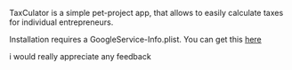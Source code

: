 TaxCulator is a simple pet-project app, that allows to easily calculate taxes for individual entrepreneurs.

Installation requires a GoogleService-Info.plist. You can get this [here](https://firebase.google.com/docs/ios/setup?hl=en/)

i would really appreciate any feedback
